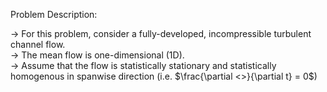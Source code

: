 Problem Description:

-> For this problem, consider a fully-developed, incompressible turbulent channel flow.   
-> The mean flow is one-dimensional (1D).  
-> Assume that the flow is statistically stationary and statistically homogenous in spanwise direction (i.e. $\frac{\partial <>}{\partial t} = 0$)
